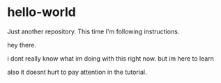# hello-world
Just another repository. This time I'm following instructions.

hey there.

i dont really know what im doing with this right now.
but im here to learn

also it doesnt hurt to pay attention in the tutorial.
